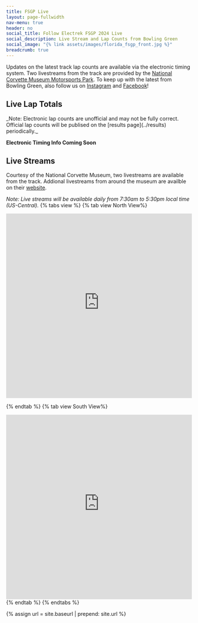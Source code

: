```yaml
---
title: FSGP Live
layout: page-fullwidth
nav-menu: true
header: no
social_title: Follow Electrek FSGP 2024 Live
social_description: Live Stream and Lap Counts from Bowling Green
social_image: "{% link assets/images/florida_fsgp_front.jpg %}"
breadcrumb: true
---
```

<style>
.stream-contain {
    position: relative;
    margin: auto;
    height: 500px;
    width: 100%;
}
@media only screen and (max-width: 768px) {
    .stream-contain {
        height: 250px;
    }
}
</style>
Updates on the latest track lap counts are available via the electronic timing system. Two livestreams from the track are provided by the [National Corvette Museum Motorsports Park](../track). To keep up with the latest from Bowling Green, also follow us on [Instagram](site.socials.Instagram) and [Facebook](site.socials.Facebook)!

<h2> Live Lap Totals </h2>
_Note: Electronic lap counts are unofficial and may not be fully correct. Official lap counts will be publised on the [results page](../results) periodically._

__Electronic Timing Info Coming Soon__


<h2>Live Streams</h2>

Courtesy of the National Corvette Museum, two livestreams are available from the track. Addional livestreams from around the museum are availble on their [website](https://www.corvettemuseum.org/live-stream/).

_Note: Live streams will be available daily from 7:30am to 5:30pm local time (US-Central)._
{% tabs view %}
{% tab view North View%}
<div class="stream-contain">
<iframe style="height: 100%; top: 0px; width: 100%; left: 0px; opacity: 1; visibility: visible;" src="https://console.rhombussystems.com/share/live/KYwr7VG7Rxmzyx9sXN2s9Q" frameborder="0" allowfullscreen="allowfullscreen"></iframe>
</div>

{% endtab %}
{% tab view South View%}
<div class="stream-contain">
<iframe style="height: 100%; top: 0px; width: 100%; left: 0px; opacity: 1; visibility: visible;" src="https://console.rhombussystems.com/share/live/qfulbFnXRlW5nXeV8QArFw" frameborder="0" allowfullscreen="allowfullscreen"></iframe>
</div>
{% endtab %}
{% endtabs %}

{% assign url = site.baseurl | prepend: site.url %}
<link rel="stylesheet" href="{{ url }}/assets/css/tabs.css">
<script src="{{ url }}/assets/js/tabs.js"></script>
<script> jekyllTabs.init({
});
</script>
